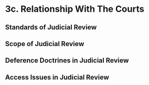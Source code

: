 # 3c. Relationship With The Courts

## Standards of Judicial Review



## Scope of Judicial Review



## Deference Doctrines in Judicial Review



## Access Issues in Judicial Review
